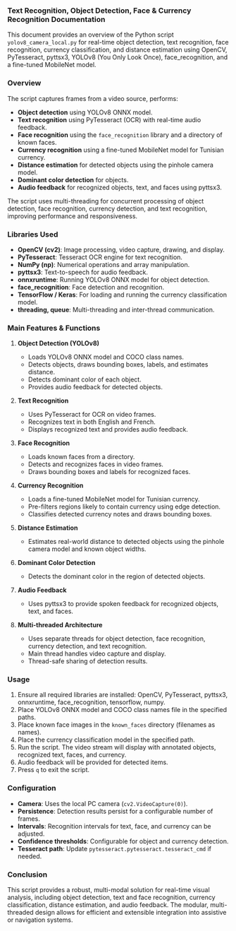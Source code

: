 ### Text Recognition, Object Detection, Face & Currency Recognition Documentation

This document provides an overview of the Python script `yolov8_camera_local.py` for real-time object detection, text recognition, face recognition, currency classification, and distance estimation using OpenCV, PyTesseract, pyttsx3, YOLOv8 (You Only Look Once), face_recognition, and a fine-tuned MobileNet model.

### Overview

The script captures frames from a video source, performs:
- **Object detection** using YOLOv8 ONNX model.
- **Text recognition** using PyTesseract (OCR) with real-time audio feedback.
- **Face recognition** using the `face_recognition` library and a directory of known faces.
- **Currency recognition** using a fine-tuned MobileNet model for Tunisian currency.
- **Distance estimation** for detected objects using the pinhole camera model.
- **Dominant color detection** for objects.
- **Audio feedback** for recognized objects, text, and faces using pyttsx3.

The script uses multi-threading for concurrent processing of object detection, face recognition, currency detection, and text recognition, improving performance and responsiveness.

### Libraries Used

- **OpenCV (cv2)**: Image processing, video capture, drawing, and display.
- **PyTesseract**: Tesseract OCR engine for text recognition.
- **NumPy (np)**: Numerical operations and array manipulation.
- **pyttsx3**: Text-to-speech for audio feedback.
- **onnxruntime**: Running YOLOv8 ONNX model for object detection.
- **face_recognition**: Face detection and recognition.
- **TensorFlow / Keras**: For loading and running the currency classification model.
- **threading, queue**: Multi-threading and inter-thread communication.

### Main Features & Functions

1. **Object Detection (YOLOv8)**
   - Loads YOLOv8 ONNX model and COCO class names.
   - Detects objects, draws bounding boxes, labels, and estimates distance.
   - Detects dominant color of each object.
   - Provides audio feedback for detected objects.

2. **Text Recognition**
   - Uses PyTesseract for OCR on video frames.
   - Recognizes text in both English and French.
   - Displays recognized text and provides audio feedback.

3. **Face Recognition**
   - Loads known faces from a directory.
   - Detects and recognizes faces in video frames.
   - Draws bounding boxes and labels for recognized faces.

4. **Currency Recognition**
   - Loads a fine-tuned MobileNet model for Tunisian currency.
   - Pre-filters regions likely to contain currency using edge detection.
   - Classifies detected currency notes and draws bounding boxes.

5. **Distance Estimation**
   - Estimates real-world distance to detected objects using the pinhole camera model and known object widths.

6. **Dominant Color Detection**
   - Detects the dominant color in the region of detected objects.

7. **Audio Feedback**
   - Uses pyttsx3 to provide spoken feedback for recognized objects, text, and faces.

8. **Multi-threaded Architecture**
   - Uses separate threads for object detection, face recognition, currency detection, and text recognition.
   - Main thread handles video capture and display.
   - Thread-safe sharing of detection results.

### Usage

1. Ensure all required libraries are installed: OpenCV, PyTesseract, pyttsx3, onnxruntime, face_recognition, tensorflow, numpy.
2. Place YOLOv8 ONNX model and COCO class names file in the specified paths.
3. Place known face images in the `known_faces` directory (filenames as names).
4. Place the currency classification model in the specified path.
5. Run the script. The video stream will display with annotated objects, recognized text, faces, and currency.
6. Audio feedback will be provided for detected items.
7. Press `q` to exit the script.

### Configuration

- **Camera**: Uses the local PC camera (`cv2.VideoCapture(0)`).
- **Persistence**: Detection results persist for a configurable number of frames.
- **Intervals**: Recognition intervals for text, face, and currency can be adjusted.
- **Confidence thresholds**: Configurable for object and currency detection.
- **Tesseract path**: Update `pytesseract.pytesseract.tesseract_cmd` if needed.

### Conclusion

This script provides a robust, multi-modal solution for real-time visual analysis, including object detection, text and face recognition, currency classification, distance estimation, and audio feedback. The modular, multi-threaded design allows for efficient and extensible integration into assistive or navigation systems.